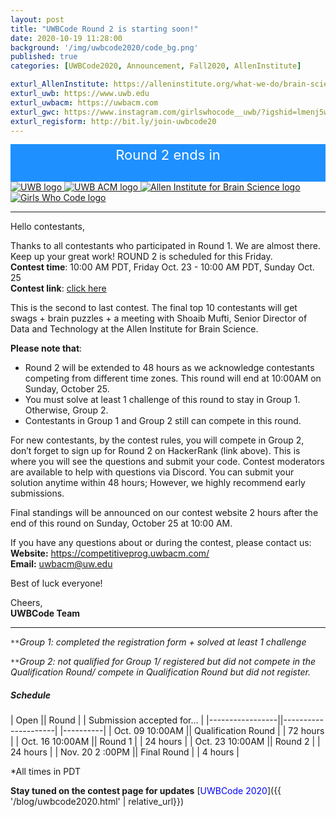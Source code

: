 ```yaml
---
layout: post
title: "UWBCode Round 2 is starting soon!"
date: 2020-10-19 11:28:00
background: '/img/uwbcode2020/code_bg.png'
published: true
categories: [UWBCode2020, Announcement, Fall2020, AllenInstitute]

exturl_AllenInstitute: https://alleninstitute.org/what-we-do/brain-science/
exturl_uwb: https://www.uwb.edu
exturl_uwbacm: https://uwbacm.com
exturl_gwc: https://www.instagram.com/girlswhocode__uwb/?igshid=lmenj5wiuyo
exturl_regisform: http://bit.ly/join-uwbcode20
---
```

<!-- Display the countdown timer in an element -->
<script>
// Set the date we're counting down to
var countDownDate = new Date("Oct 25, 2020 10:00:00 PDT").getTime();

// Update the count down every 1 second
var interval = setInterval(function() {

  // Get today's date and time
  var now = new Date().getTime();

  // Find the distance between now and the count down date
  var distance = countDownDate - now;

  // Time calculations for days, hours, minutes and seconds
  var days = Math.floor(distance / (1000 * 60 * 60 * 24));
  var hours = Math.floor((distance % (1000 * 60 * 60 * 24)) / (1000 * 60 * 60));
  var minutes = Math.floor((distance % (1000 * 60 * 60)) / (1000 * 60));
  var seconds = Math.floor((distance % (1000 * 60)) / 1000);

  // Display the result in the element with id="clk"
  document.getElementById("clk").innerHTML = days + " days : " + hours + " hours : "
  + minutes + " minutes : " + seconds + " seconds ";

  // If the count down is finished, write some text 
  if (distance < 0) {
    clearInterval(interval);
    document.getElementById("clk").innerHTML = "ROUND 2 ENDED!";
  }
}, 1000);
</script>
<style>
    .clk-bg {
    background-color: dodgerblue;
    color: white; 
    font-size: 22px; 
    text-align: center;
    padding: 4px 4px;
}
</style>
<div class="container mb-4 col-md-8 clk-bg">
        <div class="d-inline-block">Round 2 ends in</div> <br>
        <b><div class="d-inline-block" id="clk"></div></b>
</div>
<div class="d-flex center">
        <a class="align-self-center col-md-2 d-inline-block zoom" target="blank" href="{{page.exturl_uwb}}">
            <img class="img-fluid" src="/img/uwbcode2020/uwb_logo.png" alt="UWB logo">     
        </a>
        <a class="align-self-center col-md-2 d-inline-block zoom" target="blank" href="{{page.exturl_uwbacm}}">
            <img class="img-fluid" src="/img/uwbcode2020/acm-large-logo.jpg" alt="UWB ACM logo">
        </a>
        <a class="align-self-center col-md-5 col-mt-3 d-inline-block zoom" target="blank" href="{{page.exturl_AllenInstitute}}">
            <img class="img-fluid" src="/img/uwbcode2020/AI_Brain_Science_Logo.png"
                alt="Allen Institute for Brain Science logo">
        </a>
        <a class="align-self-center col-md-2 d-inline-block zoom" target="blank" href="{{page.exturl_gwc}}">
            <img class="img-fluid rounded" src="/img/uwbcode2020/gwc.jpg" alt="Girls Who Code logo">
        </a>
</div>

---

Hello contestants, 

Thanks to all contestants who participated in Round 1. We are almost there. Keep up your great work! ROUND 2 is scheduled for this Friday.<br> 
**Contest time**: 10:00 AM PDT, Friday Oct. 23 - 10:00 AM PDT, Sunday Oct. 25<br>
**Contest link**: <a class="ext-link" target="blank" href="https://www.hackerrank.com/uwbcode2020-round2">click here</a>

This is the second to last contest. The final top 10 contestants will get swags + brain puzzles + a meeting with Shoaib Mufti, Senior Director of Data and Technology at the Allen Institute for Brain Science.
 
**Please note that**:
<ul>
    <li>Round 2 will be extended to 48 hours as we acknowledge contestants competing from different time zones. This round will end at 10:00AM on Sunday, October 25.</li>
    <li>You must solve at least 1 challenge of this round to stay in Group 1. Otherwise, Group 2.</li>
    <li>Contestants in Group 1 and Group 2 still can compete in this round.</li>
</ul>
For new contestants, by the contest rules, you will compete in Group 2, don’t forget to sign up for Round 2 on HackerRank (link above). This is where you will see the questions and submit your code. Contest moderators are available to help with questions via Discord. You can submit your solution anytime within 48 hours; However, we highly recommend early submissions. 
  
Final standings will be announced on our contest website 2 hours after the end of this round on Sunday, October 25 at 10:00 AM.
 
If you have any questions about or during the contest, please contact us:<br>
**Website:** <a class="ext-link" href="https://competitiveprog.uwbacm.com/" target="blank">https://competitiveprog.uwbacm.com/</a><br>
**Email:** <a class="ext-link" href="mailto:uwbacm@uw.edu">uwbacm@uw.edu</a>
 
Best of luck everyone!
 
Cheers, <br>
**UWBCode Team**

---

<code>&ast;&ast;</code>*Group 1: completed the registration form + solved at least 1 challenge*<br>

<code>&ast;&ast;</code>*Group 2: not qualified for Group 1/ registered but did not compete in the Qualification Round/ compete in Qualification Round but did not register.*<br>

##### Schedule

| Open || Round | | Submission accepted for... |
|-----------------||---------------------| |----------|
| Oct. 09 10:00AM || Qualification Round | | 72 hours |
| Oct. 16 10:00AM || Round 1             | | 24 hours |
| Oct. 23 10:00AM || Round 2             | | 24 hours |
| Nov. 20 2 :00PM || Final Round         | | 4 hours  |

*All times in PDT

**Stay tuned on the contest page for updates** [<span style="color: blue">UWBCode 2020</span>]({{ '/blog/uwbcode2020.html' | relative_url}})






